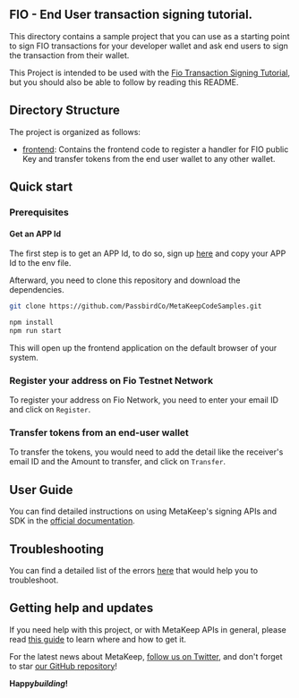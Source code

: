 ## FIO - End User transaction signing tutorial.

This directory contains a sample project that you can use as a starting point to sign FIO transactions for your developer wallet and ask end users to sign the transaction from their wallet.

This Project is intended to be used with the [Fio Transaction Signing Tutorial](https://docs.metakeep.xyz/docs/solana-developer-transaction-signing), but you should also be able to follow by reading this README.

## Directory Structure

The project is organized as follows:

- [frontend](./frontend): Contains the frontend code to register a handler for FIO public Key and transfer tokens from the end user wallet to any other wallet.

## Quick start

### Prerequisites

#### Get an APP Id

The first step is to get an APP Id, to do so, sign up [here](https://console.metakeep.xyz) and copy your APP Id to the env file.

Afterward, you need to clone this repository and download the dependencies.

```sh
git clone https://github.com/PassbirdCo/MetaKeepCodeSamples.git
```

```sh
npm install
npm run start
```

This will open up the frontend application on the default browser of your system.

### Register your address on Fio Testnet Network

To register your address on Fio Network, you need to enter your email ID and click on `Register`.

### Transfer tokens from an end-user wallet

To transfer the tokens, you would need to add the detail like the receiver's email ID and the Amount to transfer, and click on `Transfer`.

## User Guide

You can find detailed instructions on using MetaKeep's signing APIs and SDK in the [official documentation](https://docs.metakeep.xyz/).

## Troubleshooting

You can find a detailed list of the errors [here](https://docs.metakeep.xyz/reference/api-error-status) that would help you to troubleshoot.

## Getting help and updates

If you need help with this project, or with MetaKeep APIs in general, please read [this guide](https://docs.metakeep.xyz/) to learn where and how to get it.

For the latest news about MetaKeep, [follow us on Twitter](https://twitter.com/metakeep), and don't forget to star [our GitHub repository](https://github.com/PassbirdCo/MetaKeepCodeSamples.git)!

**Happy*building*!**
